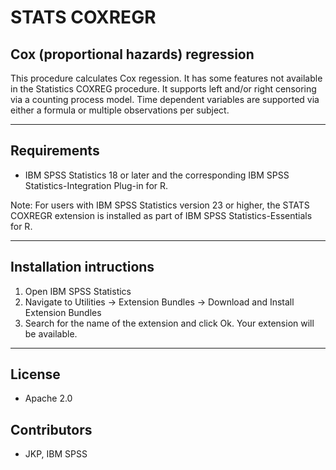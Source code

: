 # STATS COXREGR
## Cox (proportional hazards) regression
 This procedure calculates Cox regession.  It has some features not available in the Statistics COXREG procedure.  It supports left and/or right censoring via a counting process model.  Time dependent variables are supported via either a formula or multiple observations per subject.

---
Requirements
----
- IBM SPSS Statistics 18 or later and the corresponding IBM SPSS Statistics-Integration Plug-in for R.

Note: For users with IBM SPSS Statistics version 23 or higher, the STATS COXREGR extension is installed as part of IBM SPSS Statistics-Essentials for R.

---
Installation intructions
----
1. Open IBM SPSS Statistics
2. Navigate to Utilities -> Extension Bundles -> Download and Install Extension Bundles
3. Search for the name of the extension and click Ok. Your extension will be available.

---
License
----

- Apache 2.0
                              
Contributors
----

  - JKP, IBM SPSS
